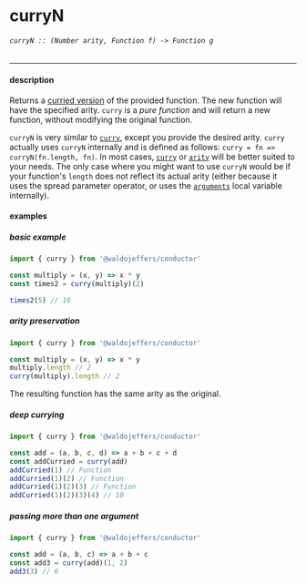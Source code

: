 # curryN

###### `curryN :: (Number arity, Function f) -> Function g`

---

#### description
Returns a [curried version](https://en.wikipedia.org/wiki/Currying) of the provided function. The new function will have the specified arity. `curry` is a _pure function_ and will return a new function, without modifying the original function.

`curryN` is very similar to [`curry`](curry.md), except you provide the desired arity. `curry` actually uses `curryN` internally and is defined as follows: `curry = fn => curryN(fn.length, fn)`. In most cases, [`curry`](curry.md) or [`arity`](arity.md) will be better suited to your needs. The only case where you might want to use `curryN` would be if your function's `length` does not reflect its actual arity (either because it uses the spread parameter operator, or uses the [`arguments`](https://developer.mozilla.org/en-US/docs/Web/JavaScript/Reference/Functions/arguments) local variable internally).

#### examples
##### basic example
```js
import { curry } from '@waldojeffers/conductor'

const multiply = (x, y) => x * y
const times2 = curry(multiply)(2)

times2(5) // 10
```

##### arity preservation
```js
import { curry } from '@waldojeffers/conductor'

const multiply = (x, y) => x * y
multiply.length // 2
curry(multiply).length // 2
```
The resulting function has the same arity as the original.


##### deep currying
```js
import { curry } from '@waldojeffers/conductor'

const add = (a, b, c, d) => a + b + c + d
const addCurried = curry(add)
addCurried(1) // Function
addCurried(1)(2) // Function
addCurried(1)(2)(3) // Function
addCurried(1)(2)(3)(4) // 10
```

##### passing more than one argument
```js
import { curry } from '@waldojeffers/conductor'

const add = (a, b, c) => a + b + c
const add3 = curry(add)(1, 2)
add3(3) // 6
```



